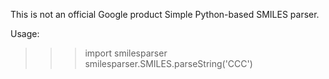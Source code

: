 This is not an official Google product
Simple Python-based SMILES parser.  

Usage:
>>> import smilesparser
>>> smilesparser.SMILES.parseString('CCC')
